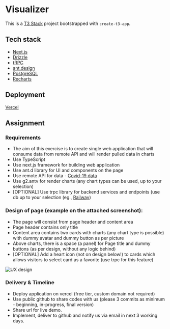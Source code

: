 # Visualizer

This is a [T3 Stack](https://create.t3.gg/) project bootstrapped with `create-t3-app`.

## Tech stack

- [Next.js](https://nextjs.org)
- [Drizzle](https://orm.drizzle.team)
- [tRPC](https://trpc.io)
- [ant.design](https://ant.design/)
- [PostgreSQL](https://www.postgresql.org/)
- [Recharts](https://recharts.org/)

## Deployment

[Vercel](https://visualizer-pearl-eight.vercel.app/)

## Assignment

### Requirements
-	The aim of this exercise is to create single web application that will consume data from remote API and will render pulled data in charts
-	Use TypeScript
-	Use next.js framework for building web application
-	Use ant.d library for UI and components on the page
-	Use remote API for data - [Covid-19 data](https://coronavirus.data.gov.uk/details/developers-guide/main-api)
-	Use g2.antv for render charts (any chart types can be used, up to your selection)
-	[OPTIONAL] Use trpc library for backend services and endpoints (use db up to your selection (eg., [Railway](https://railway.app/))

### Design of page (example on the attached screenshot):
-	The page will consist from page header and content area
-	Page header contains only title
-	Content area contains two cards with charts (any chart type is possible) with dummy avatar and dummy button as per picture
-	Above charts, there is a space (a panel) for Page title and dummy buttons (as per design, without any logic behind)
-	[OPTIONAL] Add a heart icon (not on design below!) to cards which allows visitors to select card as a favorite (use trpc for this feature)

![UX design](https://res.cloudinary.com/gartidas/image/upload/v1730812620/dfgsyhdfg_qnet7j.png)
 
### Delivery & Timeline
-	Deploy application on vercel (free tier, custom domain not required)
-	Use public github to share codes with us (please 3 commits as minimum - beginning, in-progress, final version)
-	Share url for live demo.
-	Implement, deliver to github and notify us via email in next 3 working days.
